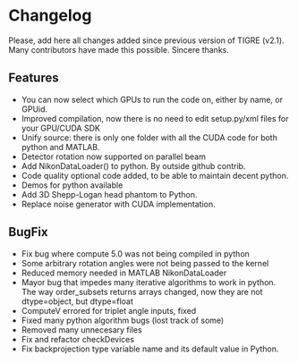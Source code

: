 Changelog
======

Please, add here all changes added since previous version of TIGRE (v2.1).
Many contributors have made this possible. Sincere thanks.

## Features

- You can now select which GPUs to run the code on, either by name, or GPUid.
- Improved compilation, now there is no need to edit setup.py/xml files for your GPU/CUDA SDK
- Unify source: there is only one folder with all the CUDA code for both python and MATLAB. 
- Detector rotation now supported on parallel beam
- Add NikonDataLoader() to python. By outside github contrib.
- Code quality optional code added, to be able to maintain decent python.
- Demos for python available
- Add 3D Shepp-Logan head phantom to Python.
- Replace noise generator with CUDA implementation.

## BugFix

- Fix bug where compute 5.0 was not being compiled in python
- Some arbitrary rotation angles were not being passed to the kernel 
- Reduced memory needed in MATLAB NikonDataLoader
- Mayor bug that impedes many iterative algorithms to work in python. The way order_subsets returns arrays changed, now they are not dtype=object, but dtype=float
- ComputeV errored for triplet angle inputs, fixed
- Fixed many python algorithm bugs (lost track of some)
- Removed many unnecesary files
- Fix and refactor checkDevices
- Fix backprojection type variable name and its default value in Python.